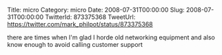 Title: micro
Category: micro
Date: 2008-07-31T00:00:00
Slug: 2008-07-31T00:00:00
TwitterId: 873375368
TweetUrl: https://twitter.com/mark_philpot/status/873375368

there are times when I'm glad I horde old networking equipment and also know enough to avoid calling customer support